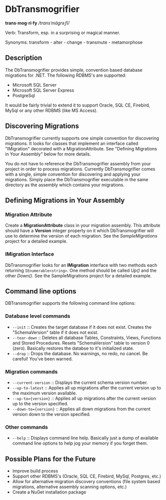 ﻿DbTransmogrifier
================

**trans·mog·ri·fy** */transˈmägrəˌfī/*

Verb: Transform, esp. in a surprising or magical manner.

Synonyms: transform - alter - change - transmute - metamorphose

Description
-----------

The DbTransmogrifier provides simple, convention based database migrations for .NET.  The following RDBMS's are supported:

* Microsoft SQL Server
* Microsoft SQL Server Express
* PostgreSql

It would be fairly trivial to extend it to support Oracle, SQL CE, Firebird, MySql or any other RDBMS (like MS Access).

Discovering Migrations
----------------------

DbTransmogrifier currently supports one simple convention for discovering migrations.  It looks for classes that implement an interface called "IMigration" decorated with a MigrationAttribute.  See "Defining Migrations in Your Assembly" below for more details.

You do not have to reference the DbTransmogrifier assembly from your project in order to process migrations.  Currently DbTransmogrifier comes with a single, simple convention for discovering and applying your migrations.  Simply place the DbTransmogrifier executable in the same directory as the assembly which contains your migrations.


Defining Migrations in Your Assembly
------------------------------------

### Migration Attribute

Create a **MigrationAttribute** class in your migration assembly.  This attribute should have a **Version** integer property on it which DbTransmogrifier will use to determine the version of each migration.  See the *SampleMigrations* project for a detailed example.


### IMigration Interface

DbTransmogrifier looks for an **IMigration** interface with two methods each returning ```IEnumerable<string>```.  One method should be called *Up()* and the other *Down()*.  See the SampleMigrations project for a detailed example.


Command line options
------------------------------------

DBTransmogrifier supports the following command line options:

### Database level commands

* ```--init``` :: Creates the target database if it does not exist. Creates the "SchemaVersion" table if it does not exist.
* ```--tear-down``` :: Deletes all database Tables, Constraints, Views, Functions and Stored Procedures. Resets "SchemaVersion" table to version 0 (zero).  Basically restores the databse to it's initialized state.
* ```--drop``` :: Drops the database. No warnings, no redo, no cancel.  Be careful! You've been warned.

### Migration commands

* ```--current-version``` :: Displays the current schema version number.
* ```--up-to-latest``` :: Applies all up migrations after the current version up to the maximum version available.
* ```--up-to={version}``` :: Applies all up migrations after the current version up to the version specified.
* ```--down-to={version}``` :: Applies all down migrations from the current version down to the version specified.

### Other commands

* ```--help``` :: Displays command line help. Basically just a dump of available command line options to help jog your memory if you forget them.

Possible Plans for the Future
-----------------------------

* Improve build process
* Support other RDBMS's (Oracle, SQL CE, Firebird, MySql, Postgres, etc.)
* Allow for alternative migration discovery conventions (file system based migrations, alternative assembly scanning options, etc.)
* Create a NuGet installation package